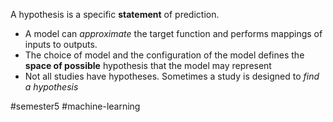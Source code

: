 A hypothesis is a specific **statement** of prediction.

- A model can *approximate* the target function and performs mappings of inputs to outputs.
- The choice of model and the configuration of the model defines the **space of possible** hypothesis that the model may represent
- Not all studies have hypotheses. Sometimes a study is designed to *find a hypothesis*

#semester5 #machine-learning
